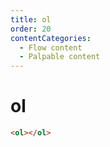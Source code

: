 ```yaml
---
title: ol
order: 20
contentCategories:
  - Flow content
  - Palpable content
---
```

# ol

```html
<ol></ol>
```

